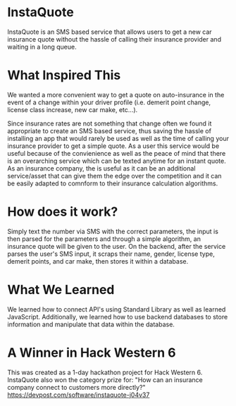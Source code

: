 # InstaQuote
InstaQuote is an SMS based service that allows users to get a new car insurance quote without the hassle of calling their insurance provider and waiting in a long queue.

# What Inspired This
We wanted a more convenient way to get a quote on auto-insurance in the event of a change within your driver profile (i.e. demerit point change, license class increase, new car make, etc...).

Since insurance rates are not something that change often we found it appropriate to create an SMS based service, thus saving the hassle of installing an app that would rarely be used as well as the time of calling your insurance provider to get a simple quote. As a user this service would be useful because of the convienience as well as the peace of mind that there is an overarching service which can be texted anytime for an instant quote. As an insurance company, the is useful as it can be an additional service/asset that can give them the edge over the competition and it can be easily adapted to comnform to their insurance calculation algorithms.

# How does it work?
Simply text the number via SMS with the correct parameters, the input is then parsed for the parameters and through a simple algorithm, an insurance quote will be given to the user.
On the backend, after the service parses the user's SMS input, it scraps their name, gender, license type, demerit points, and car make, then stores it within a database.


# What We Learned
We learned how to connect API's using Standard Library as well as learned JavaScript. Additionally, we learned how to use backend databases to store information and manipulate that data within the database.

# A Winner in Hack Western 6
This was created as a 1-day hackathon project for Hack Western 6. 
InstaQuote also won the category prize for: "How can an insurance company connect to customers more directly?"
https://devpost.com/software/instaquote-j04v37
